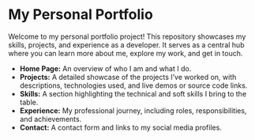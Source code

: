 # My Personal Portfolio

Welcome to my personal portfolio project! This repository showcases my skills, projects, and experience as a developer. It serves as a central hub where you can learn more about me, explore my work, and get in touch.

- **Home Page:** An overview of who I am and what I do.
- **Projects:** A detailed showcase of the projects I’ve worked on, with descriptions, technologies used, and live demos or source code links.
- **Skills:** A section highlighting the technical and soft skills I bring to the table.
- **Experience:** My professional journey, including roles, responsibilities, and achievements.
- **Contact:** A contact form and links to my social media profiles.
